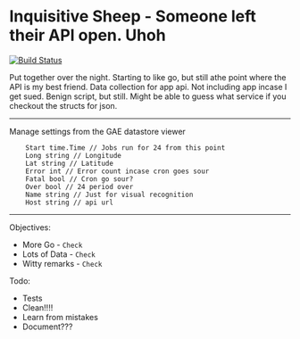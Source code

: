 Inquisitive Sheep - Someone left their API open. Uhoh
=========

[![Build Status](https://travis-ci.org/dmadisetti/inquisitive-sheep.png)](https://travis-ci.org/dmadisetti/inquisitive-sheep)

Put together over the night. Starting to like go, but still athe point where the API is my best friend. Data collection for app api. Not including app incase I get sued. Benign script, but still. Might be able to guess what service if you checkout the structs for json.

---
Manage settings from the GAE datastore viewer

```
    Start time.Time // Jobs run for 24 from this point 
    Long string // Longitude
    Lat string // Latitude
    Error int // Error count incase cron goes sour
    Fatal bool // Cron go sour?
    Over bool // 24 period over
    Name string // Just for visual recognition
    Host string // api url
```

---

Objectives:

- More Go - `Check`
- Lots of Data - `Check`
- Witty remarks - `Check`

Todo:

- Tests
- Clean!!!!
- Learn from mistakes
- Document???
